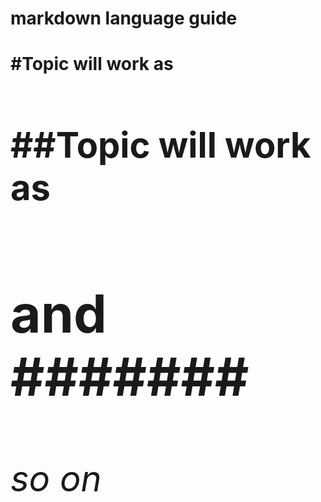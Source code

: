 # markdown language guide
# \#<space>Topic will work as <h1>
# \##<space>Topic will work as <h2> and \####### <h6> so on
